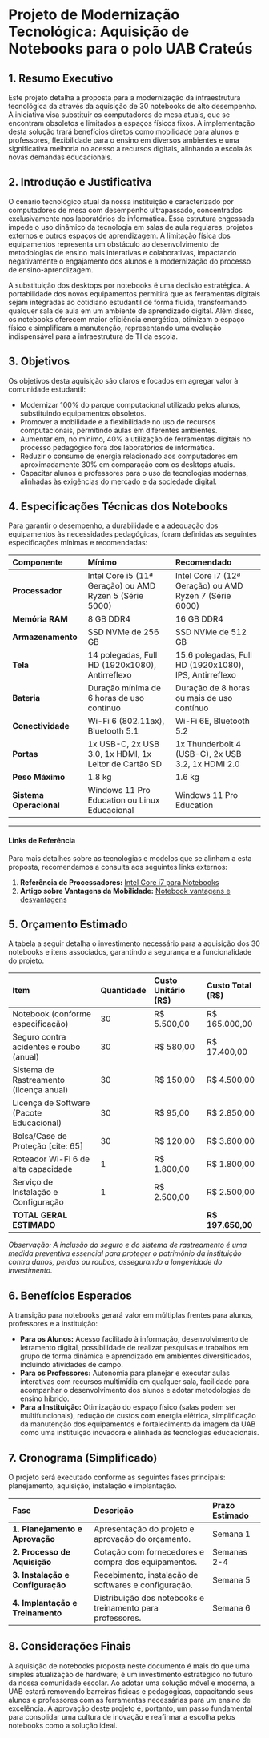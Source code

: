 # Projeto de Modernização Tecnológica: Aquisição de Notebooks para o polo UAB Crateús 

## 1. Resumo Executivo

Este projeto detalha a proposta para a modernização da infraestrutura tecnológica da  através da aquisição de 30 notebooks de alto desempenho. A iniciativa visa substituir os computadores de mesa atuais, que se encontram obsoletos e limitados a espaços físicos fixos. A implementação desta solução trará benefícios diretos como mobilidade para alunos e professores, flexibilidade para o ensino em diversos ambientes e uma significativa melhoria no acesso a recursos digitais, alinhando a escola às novas demandas educacionais.

## 2. Introdução e Justificativa

O cenário tecnológico atual da nossa instituição é caracterizado por computadores de mesa com desempenho ultrapassado, concentrados exclusivamente nos laboratórios de informática. Essa estrutura engessada impede o uso dinâmico da tecnologia em salas de aula regulares, projetos externos e outros espaços de aprendizagem. A limitação física dos equipamentos representa um obstáculo ao desenvolvimento de metodologias de ensino mais interativas e colaborativas, impactando negativamente o engajamento dos alunos e a modernização do processo de ensino-aprendizagem.

A substituição dos desktops por notebooks é uma decisão estratégica. A portabilidade dos novos equipamentos permitirá que as ferramentas digitais sejam integradas ao cotidiano estudantil de forma fluida, transformando qualquer sala de aula em um ambiente de aprendizado digital. Além disso, os notebooks oferecem maior eficiência energética, otimizam o espaço físico e simplificam a manutenção, representando uma evolução indispensável para a infraestrutura de TI da escola.

## 3. Objetivos

Os objetivos desta aquisição são claros e focados em agregar valor à comunidade estudantil:

* Modernizar 100% do parque computacional utilizado pelos alunos, substituindo equipamentos obsoletos.
* Promover a mobilidade e a flexibilidade no uso de recursos computacionais, permitindo aulas em diferentes ambientes.
* Aumentar em, no mínimo, 40% a utilização de ferramentas digitais no processo pedagógico fora dos laboratórios de informática.
* Reduzir o consumo de energia relacionado aos computadores em aproximadamente 30% em comparação com os desktops atuais.
* Capacitar alunos e professores para o uso de tecnologias modernas, alinhadas às exigências do mercado e da sociedade digital.

## 4. Especificações Técnicas dos Notebooks

Para garantir o desempenho, a durabilidade e a adequação dos equipamentos às necessidades pedagógicas, foram definidas as seguintes especificações mínimas e recomendadas:

| Componente | Mínimo | Recomendado |
| :--- | :--- | :--- |
| **Processador** | Intel Core i5 (11ª Geração) ou AMD Ryzen 5 (Série 5000) | Intel Core i7 (12ª Geração) ou AMD Ryzen 7 (Série 6000) |
| **Memória RAM** | 8 GB DDR4 | 16 GB DDR4 |
| **Armazenamento** | SSD NVMe de 256 GB | SSD NVMe de 512 GB |
| **Tela** | 14 polegadas, Full HD (1920x1080), Antirreflexo | 15.6 polegadas, Full HD (1920x1080), IPS, Antirreflexo |
| **Bateria** | Duração mínima de 6 horas de uso contínuo | Duração de 8 horas ou mais de uso contínuo |
| **Conectividade**| Wi-Fi 6 (802.11ax), Bluetooth 5.1 | Wi-Fi 6E, Bluetooth 5.2 |
| **Portas** | 1x USB-C, 2x USB 3.0, 1x HDMI, 1x Leitor de Cartão SD | 1x Thunderbolt 4 (USB-C), 2x USB 3.2, 1x HDMI 2.0 |
| **Peso Máximo** | 1.8 kg | 1.6 kg |
| **Sistema Operacional** | Windows 11 Pro Education ou Linux Educacional | Windows 11 Pro Education |

---

#### Links de Referência
Para mais detalhes sobre as tecnologias e modelos que se alinham a esta proposta, recomendamos a consulta aos seguintes links externos:

1.  **Referência de Processadores:** [Intel Core i7 para Notebooks](https://www.intel.com.br/content/www/br/pt/products/processors/core/i7-processors.html)
2.  **Artigo sobre Vantagens da Mobilidade:** [Notebook vantagens e desvantagens](https://mtec.com.vc/blog/notebook-vantagens-e-desvantagens/)

## 5. Orçamento Estimado

A tabela a seguir detalha o investimento necessário para a aquisição dos 30 notebooks e itens associados, garantindo a segurança e a funcionalidade do projeto.

| Item | Quantidade | Custo Unitário (R$) | Custo Total (R$) |
| :--- | :--- | :--- | :--- |
| Notebook (conforme especificação) | 30 | R$ 5.500,00 | R$ 165.000,00 |
| Seguro contra acidentes e roubo (anual)  | 30 | R$ 580,00 | R$ 17.400,00 |
| Sistema de Rastreamento (licença anual)  | 30 | R$ 150,00 | R$ 4.500,00 |
| Licença de Software (Pacote Educacional)  | 30 | R$ 95,00 | R$ 2.850,00 |
| Bolsa/Case de Proteção [cite: 65] | 30 | R$ 120,00 | R$ 3.600,00 |
| Roteador Wi-Fi 6 de alta capacidade  | 1 | R$ 1.800,00 | R$ 1.800,00 |
| Serviço de Instalação e Configuração  | 1 | R$ 2.500,00 | R$ 2.500,00 |
| **TOTAL GERAL ESTIMADO**  | | | **R$ 197.650,00** |

*Observação: A inclusão do seguro e do sistema de rastreamento é uma medida preventiva essencial para proteger o patrimônio da instituição contra danos, perdas ou roubos, assegurando a longevidade do investimento.*

## 6. Benefícios Esperados

A transição para notebooks gerará valor em múltiplas frentes para alunos, professores e a instituição:

* **Para os Alunos:** Acesso facilitado à informação, desenvolvimento de letramento digital, possibilidade de realizar pesquisas e trabalhos em grupo de forma dinâmica e aprendizado em ambientes diversificados, incluindo atividades de campo.
* **Para os Professores:** Autonomia para planejar e executar aulas interativas com recursos multimídia em qualquer sala, facilidade para acompanhar o desenvolvimento dos alunos e adotar metodologias de ensino híbrido.
* **Para a Instituição:** Otimização do espaço físico (salas podem ser multifuncionais), redução de custos com energia elétrica, simplificação da manutenção dos equipamentos e fortalecimento da imagem da UAB como uma instituição inovadora e alinhada às tecnologias educacionais.

## 7. Cronograma (Simplificado)

O projeto será executado conforme as seguintes fases principais: planejamento, aquisição, instalação e implantação.

| Fase | Descrição | Prazo Estimado |
| :--- | :--- | :--- |
| **1. Planejamento e Aprovação** | Apresentação do projeto e aprovação do orçamento. | Semana 1 |
| **2. Processo de Aquisição** | Cotação com fornecedores e compra dos equipamentos. | Semanas 2-4 |
| **3. Instalação e Configuração** | Recebimento, instalação de softwares e configuração. | Semana 5 |
| **4. Implantação e Treinamento** | Distribuição dos notebooks e treinamento para professores. | Semana 6 |

## 8. Considerações Finais

A aquisição de notebooks proposta neste documento é mais do que uma simples atualização de hardware; é um investimento estratégico no futuro da nossa comunidade escolar. Ao adotar uma solução móvel e moderna, a UAB estará removendo barreiras físicas e pedagógicas, capacitando seus alunos e professores com as ferramentas necessárias para um ensino de excelência. A aprovação deste projeto é, portanto, um passo fundamental para consolidar uma cultura de inovação e reafirmar a escolha pelos notebooks como a solução ideal.
